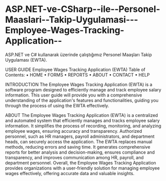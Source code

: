 # ASP.NET-ve-CSharp--ile--Personel-Maaslari--Takip-Uygulamasi---Employee-Wages-Tracking-Application--
ASP.NET ve C# kullanarak üzerinde çalıştığımız Personel Maaşları Takip Uygulaması (EWTA).

USER GUIDE 
Employee Wages Tracking Application (EWTA)
Table of Contents:
•	HOME
•	FORMS
•	REPORTS 
•	ABOUT
•	CONTACT
•	HELP

INTRODUCTION
The Employee Wages Tracking Application (EWTA) is a software program designed to efficiently manage and track employee salary information. 
This user guide will provide you with a comprehensive understanding of the application's features and functionalities, guiding you through the process of using the EWTA effectively.

ABOUT
The Employee Wages Tracking Application (EWTA) is a centralized and automated system that efficiently manages and tracks employee salary information.
It simplifies the process of recording, monitoring, and analyzing employee wages, ensuring accuracy and transparency.
Authorized personnel, such as HR managers, payroll administrators, and department heads, can securely access the application. 
The EWTA replaces manual methods, reducing errors and saving time. It generates comprehensive reports for better analysis and decision-making, ensures compliance and transparency, and improves communication among HR, payroll, and department personnel. 
Overall, the Employee Wages Tracking Application provides organizations with a user-friendly solution for managing employee wages effectively, offering accurate data and valuable insights.
